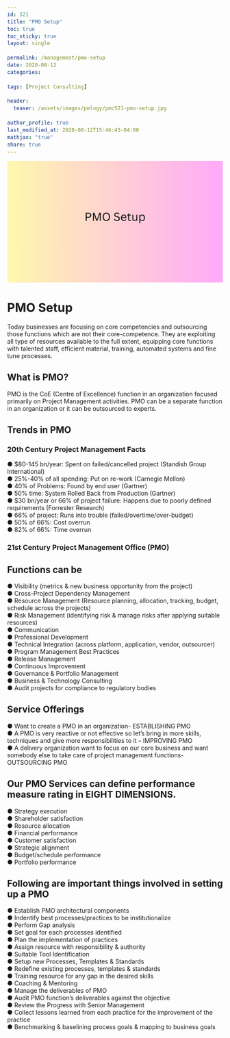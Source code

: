 ```yaml
---
id: 521    
title: "PMO Setup"
toc: true
toc_sticky: true
layout: single

permalink: /management/pmo-setup
date: 2020-08-12
categories:

tags: [Project Consulting]

header:
  teaser: /assets/images/pmlogy/pmc521-pmo-setup.jpg

author_profile: true
last_modified_at: 2020-08-12T15:46:43-04:00
mathjax: "true"
share: true
---
```


![Pmo Setup](/assets/images/pmlogy/pmc521-pmo-setup.jpg)

# PMO Setup

Today businesses are focusing on core competencies and outsourcing those functions which are not their core-competence. They are exploiting all type of resources available to the full extent, equipping core functions with talented staff, efficient material, training, automated systems and fine tune processes.  
## What is PMO?

PMO is the CoE (Centre of Excellence) function in an organization focused primarily on Project Management activities. PMO can be a separate function in an organization or it can be outsourced to experts.  

## Trends in PMO

### 20th Century Project Management Facts

● $80-145 bn/year: Spent on failed/cancelled project (Standish Group International)  
● 25%-40% of all spending: Put on re-work (Carnegie Mellon)  
● 40% of Problems: Found by end user (Gartner)  
● 50% time: System Rolled Back from Production (Gartner)  
● $30 bn/year or 66% of project failure: Happens due to poorly defined requirements (Forrester Research)  
● 66% of project: Runs into trouble (failed/overtime/over-budget)  
● 50% of 66%: Cost overrun  
● 82% of 66%: Time overrun

### 21st Century Project Management Office (PMO)

## Functions can be 
● Visibility (metrics & new business opportunity from the project)  
● Cross-Project Dependency Management  
● Resource Management (Resource planning, allocation, tracking, budget, schedule across the projects)  
● Risk Management (identifying risk & manage risks after applying suitable resources)  
● Communication  
● Professional Development  
● Technical Integration (across platform, application, vendor, outsourcer)  
● Program Management Best Practices  
● Release Management  
● Continuous Improvement  
● Governance & Portfolio Management  
● Business & Technology Consulting  
● Audit projects for compliance to regulatory bodies  

## Service Offerings
● Want to create a PMO in an organization- ESTABLISHING PMO  
● A PMO is very reactive or not effective so let’s bring in more skills, techniques and give more responsibilities to it – IMPROVING PMO  
● A delivery organization want to focus on our core business and want somebody else to take care of project management functions- OUTSOURCING PMO  

## Our PMO Services can define performance measure rating in EIGHT DIMENSIONS.
● Strategy execution  
● Shareholder satisfaction  
● Resource allocation  
● Financial performance  
● Customer satisfaction  
● Strategic alignment  
● Budget/schedule performance  
● Portfolio performance  

## Following are important things involved in setting up a PMO

● Establish PMO architectural components  
● Indentify best processes/practices to be institutionalize  
● Perform Gap analysis  
● Set goal for each processes identified  
● Plan the implementation of practices  
● Assign resource with responsibility & authority  
● Suitable Tool Identification  
● Setup new Processes, Templates & Standards  
● Redefine existing processes, templates & standards  
● Training resource for any gap in the desired skills  
● Coaching & Mentoring  
● Manage the deliverables of PMO  
● Audit PMO function’s deliverables against the objective  
● Review the Progress with Senior Management  
● Collect lessons learned from each practice for the improvement of the practice  
● Benchmarking & baselining process goals & mapping to business goals
